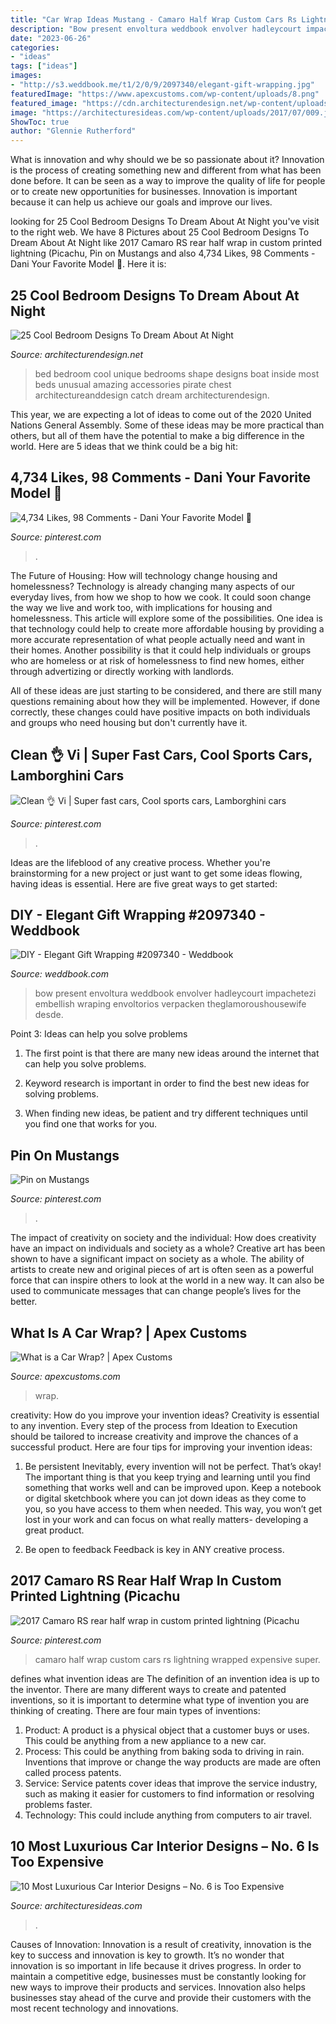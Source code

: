 ```yaml
---
title: "Car Wrap Ideas Mustang - Camaro Half Wrap Custom Cars Rs Lightning Wrapped Expensive Super"
description: "Bow present envoltura weddbook envolver hadleycourt impachetezi embellish wraping envoltorios verpacken theglamoroushousewife desde"
date: "2023-06-26"
categories:
- "ideas"
tags: ["ideas"]
images:
- "http://s3.weddbook.me/t1/2/0/9/2097340/elegant-gift-wrapping.jpg"
featuredImage: "https://www.apexcustoms.com/wp-content/uploads/8.png"
featured_image: "https://cdn.architecturendesign.net/wp-content/uploads/2014/09/24-unique-bed-in-car-shape.jpg"
image: "https://architecturesideas.com/wp-content/uploads/2017/07/009.jpg"
ShowToc: true
author: "Glennie Rutherford"
---
```



What is innovation and why should we be so passionate about it?
Innovation is the process of creating something new and different from what has been done before. It can be seen as a way to improve the quality of life for people or to create new opportunities for businesses. Innovation is important because it can help us achieve our goals and improve our lives.

	

		
looking for 25 Cool Bedroom Designs To Dream About At Night you've visit to the right web. We have 8 Pictures about 25 Cool Bedroom Designs To Dream About At Night like 2017 Camaro RS rear half wrap in custom printed lightning (Picachu, Pin on Mustangs and also 4,734 Likes, 98 Comments - Dani Your Favorite Model 💋. Here it is:
		
    
## 25 Cool Bedroom Designs To Dream About At Night

<img loading=lazy src="https://cdn.architecturendesign.net/wp-content/uploads/2014/09/24-unique-bed-in-car-shape.jpg" onerror="this.onerror=null;this.src='https://tse1.mm.bing.net/th?id=OIP.-4ELo5yXT_nqAxC_ig_rRgHaGM&amp;pid=15.1';" alt="25 Cool Bedroom Designs To Dream About At Night">

_Source: architecturendesign.net_

>bed bedroom cool unique bedrooms shape designs boat inside most beds unusual amazing accessories pirate chest architectureanddesign catch dream architecturendesign. 

	

This year, we are expecting a lot of ideas to come out of the 2020 United Nations General Assembly. Some of these ideas may be more practical than others, but all of them have the potential to make a big difference in the world. Here are 5 ideas that we think could be a big hit:

    
## 4,734 Likes, 98 Comments - Dani Your Favorite Model 💋

<img loading=lazy src="https://i.pinimg.com/736x/0c/a2/21/0ca2218421c3ddaf44cde2eafe6809ee.jpg" onerror="this.onerror=null;this.src='https://tse2.mm.bing.net/th?id=OIP.vi3BIqrap4KNX_yZ_ukHfwHaJQ&amp;pid=15.1';" alt="4,734 Likes, 98 Comments - Dani Your Favorite Model 💋">

_Source: pinterest.com_

>. 

	

The Future of Housing: How will technology change housing and homelessness?
Technology is already changing many aspects of our everyday lives, from how we shop to how we cook. It could soon change the way we live and work too, with implications for housing and homelessness. This article will explore some of the possibilities. 
One idea is that technology could help to create more affordable housing by providing a more accurate representation of what people actually need and want in their homes. Another possibility is that it could help individuals or groups who are homeless or at risk of homelessness to find new homes, either through advertizing or directly working with landlords. 

All of these ideas are just starting to be considered, and there are still many questions remaining about how they will be implemented. However, if done correctly, these changes could have positive impacts on both individuals and groups who need housing but don't currently have it.

    
## Clean 👌 Vi | Super Fast Cars, Cool Sports Cars, Lamborghini Cars

<img loading=lazy src="https://i.pinimg.com/736x/60/5e/5d/605e5db7c284f84ea740e1e39f2e2d87.jpg" onerror="this.onerror=null;this.src='https://tse2.mm.bing.net/th?id=OIP.CufGwZAhcv3t30muDUMdVgHaHY&amp;pid=15.1';" alt="Clean 👌 Vi | Super fast cars, Cool sports cars, Lamborghini cars">

_Source: pinterest.com_

>. 

	

Ideas are the lifeblood of any creative process. Whether you're brainstorming for a new project or just want to get some ideas flowing, having ideas is essential. Here are five great ways to get started: 

    
## DIY - Elegant Gift Wrapping #2097340 - Weddbook

<img loading=lazy src="http://s3.weddbook.me/t1/2/0/9/2097340/elegant-gift-wrapping.jpg" onerror="this.onerror=null;this.src='https://tse3.mm.bing.net/th?id=OIP.BTT-mTguTHrCzD2pLhVTEQHaJ3&amp;pid=15.1';" alt="DIY - Elegant Gift Wrapping #2097340 - Weddbook">

_Source: weddbook.com_

>bow present envoltura weddbook envolver hadleycourt impachetezi embellish wraping envoltorios verpacken theglamoroushousewife desde. 

	

Point 3: Ideas can help you solve problems
1. The first point is that there are many new ideas around the internet that can help you solve problems.
2. Keyword research is important in order to find the best new ideas for solving problems.

3. When finding new ideas, be patient and try different techniques until you find one that works for you.

    
## Pin On Mustangs

<img loading=lazy src="https://i.pinimg.com/736x/2f/29/86/2f2986a5c04d3c365c99907028ea02ae.jpg" onerror="this.onerror=null;this.src='https://tse2.mm.bing.net/th?id=OIP.DHDKF1kuYzOFZWP3J28KvAHaHa&amp;pid=15.1';" alt="Pin on Mustangs">

_Source: pinterest.com_

>. 

	

The impact of creativity on society and the individual: How does creativity have an impact on individuals and society as a whole?
Creative art has been shown to have a significant impact on society as a whole. The ability of artists to create new and original pieces of art is often seen as a powerful force that can inspire others to look at the world in a new way. It can also be used to communicate messages that can change people’s lives for the better.

    
## What Is A Car Wrap? | Apex Customs

<img loading=lazy src="https://www.apexcustoms.com/wp-content/uploads/8.png" onerror="this.onerror=null;this.src='https://tse4.mm.bing.net/th?id=OIP.dVA8cL9_EGMgLGsJ-XSCzgHaES&amp;pid=15.1';" alt="What is a Car Wrap? | Apex Customs">

_Source: apexcustoms.com_

>wrap. 

	

creativity: How do you improve your invention ideas?
Creativity is essential to any invention. Every step of the process from Ideation to Execution should be tailored to increase creativity and improve the chances of a successful product. Here are four tips for improving your invention ideas:
1. Be persistent
Inevitably, every invention will not be perfect. That’s okay! The important thing is that you keep trying and learning until you find something that works well and can be improved upon. Keep a notebook or digital sketchbook where you can jot down ideas as they come to you, so you have access to them when needed. This way, you won’t get lost in your work and can focus on what really matters- developing a great product.

2. Be open to feedback
Feedback is key in ANY creative process.

    
## 2017 Camaro RS Rear Half Wrap In Custom Printed Lightning (Picachu

<img loading=lazy src="https://i.pinimg.com/736x/3e/6c/b9/3e6cb9e0bbe6ab06373eb02adc252663.jpg" onerror="this.onerror=null;this.src='https://tse3.mm.bing.net/th?id=OIP.rvlr5EvI6V8hfjfBzoSexAHaFJ&amp;pid=15.1';" alt="2017 Camaro RS rear half wrap in custom printed lightning (Picachu">

_Source: pinterest.com_

>camaro half wrap custom cars rs lightning wrapped expensive super. 

	

defines what invention ideas are
The definition of an invention idea is up to the inventor. 
There are many different ways to create and patented inventions, so it is important to determine what type of invention you are thinking of creating. There are four main types of inventions: 
1) Product: A product is a physical object that a customer buys or uses. This could be anything from a new appliance to a new car. 
2) Process: This could be anything from baking soda to driving in rain. Inventions that improve or change the way products are made are often called process patents. 
3) Service: Service patents cover ideas that improve the service industry, such as making it easier for customers to find information or resolving problems faster. 
4) Technology: This could include anything from computers to air travel.

    
## 10 Most Luxurious Car Interior Designs – No. 6 Is Too Expensive

<img loading=lazy src="https://architecturesideas.com/wp-content/uploads/2017/07/009.jpg" onerror="this.onerror=null;this.src='https://tse2.mm.bing.net/th?id=OIP.dsXwtfXZV5bkVnYT-qzmdAHaE8&amp;pid=15.1';" alt="10 Most Luxurious Car Interior Designs – No. 6 is Too Expensive">

_Source: architecturesideas.com_

>. 

	

Causes of Innovation:
Innovation is a result of creativity, innovation is the key to success and innovation is key to growth. It’s no wonder that innovation is so important in life because it drives progress. In order to maintain a competitive edge, businesses must be constantly looking for new ways to improve their products and services. Innovation also helps businesses stay ahead of the curve and provide their customers with the most recent technology and innovations.

